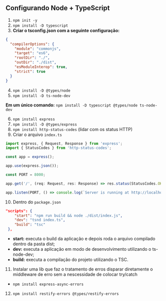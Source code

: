 ## Configurando Node + TypeScript

1. `npm init -y`
2. `npm install -D typescript`
3. **Criar o tsconfig.json com a seguinte configuração:**
```json
{
  "compilerOptions": {
    "module": "commonjs",
    "target": "es6",
    "rootDir": "./",
    "outDir": "./dist",
    "esModuleInterop": true,
    "strict": true
  }
}
```
4. `npm install -D @types/node`
5. `npm install -D ts-node-dev`

**Em um único comando:** `npm install -D typescript @types/node ts-node-dev`

6. `npm install express`
7. `npm install -D @types/express`
8. `npm install http-status-codes` (lidar com os status HTTP)
9. Criar o arquivo `index.ts`
```js
import express, { Request, Response } from 'express';
import { StatusCodes } from 'http-status-codes';

const app = express();

app.use(express.json());

const PORT = 8000;

app.get('/', (req: Request, res: Response) => res.status(StatusCodes.OK).send('Express + TypeScript'));

app.listen(PORT, () => console.log(`Server is running at http://localhost:${PORT}`));
```
10. Dentro do `package.json`
```json
"scripts": {
    "start": "npm run build && node ./dist/index.js",
    "dev": "tsnd index.ts",
    "build": "tsc"
 },
```
- **start:** executa o build da aplicação e depois roda o arquivo compilado dentro da pasta dist;
- **dev:** executa a aplicação em modo de desenvolvimento utilizando o ts-node-dev;
- **build:** executa a compilação do projeto utilizando o TSC.

11. Instalar uma lib que faz o tratamento de erros disparar diretamente o middleware de erro sem a nescessidade de colocar try/catch
- `npm install express-async-errors`
12. `npm install restify-errors @types/restify-errors`